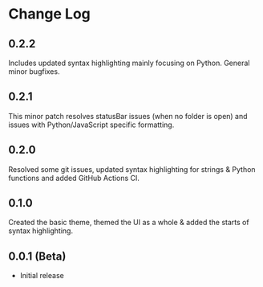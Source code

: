 # Change Log

## 0.2.2

Includes updated syntax highlighting mainly focusing on Python. General minor bugfixes.

## 0.2.1

This minor patch resolves statusBar issues (when no folder is open) and issues with Python/JavaScript specific formatting.

## 0.2.0

Resolved some git issues, updated syntax highlighting for strings & Python functions and added GitHub Actions CI.

## 0.1.0

Created the basic theme, themed the UI as a whole & added the starts of syntax highlighting.

## 0.0.1 (Beta)

- Initial release
